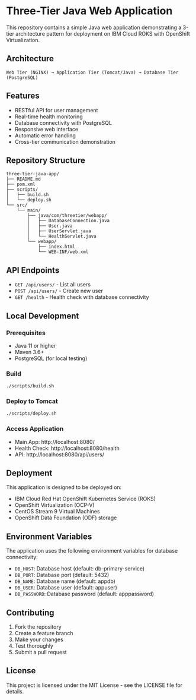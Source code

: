 # Three-Tier Java Web Application

This repository contains a simple Java web application demonstrating a 3-tier architecture pattern for deployment on IBM Cloud ROKS with OpenShift Virtualization.

## Architecture

```
Web Tier (NGINX) → Application Tier (Tomcat/Java) → Database Tier (PostgreSQL)
```

## Features

- RESTful API for user management
- Real-time health monitoring
- Database connectivity with PostgreSQL
- Responsive web interface
- Automatic error handling
- Cross-tier communication demonstration

## Repository Structure

```
three-tier-java-app/
├── README.md
├── pom.xml
├── scripts/
│   ├── build.sh
│   └── deploy.sh
└── src/
    └── main/
        ├── java/com/threetier/webapp/
        │   ├── DatabaseConnection.java
        │   ├── User.java
        │   ├── UserServlet.java
        │   └── HealthServlet.java
        └── webapp/
            ├── index.html
            └── WEB-INF/web.xml
```

## API Endpoints

- `GET /api/users/` - List all users
- `POST /api/users/` - Create new user
- `GET /health` - Health check with database connectivity

## Local Development

### Prerequisites
- Java 11 or higher
- Maven 3.6+
- PostgreSQL (for local testing)

### Build
```bash
./scripts/build.sh
```

### Deploy to Tomcat
```bash
./scripts/deploy.sh
```

### Access Application
- Main App: http://localhost:8080/
- Health Check: http://localhost:8080/health
- API: http://localhost:8080/api/users/

## Deployment

This application is designed to be deployed on:
- IBM Cloud Red Hat OpenShift Kubernetes Service (ROKS)
- OpenShift Virtualization (OCP-V)
- CentOS Stream 9 Virtual Machines
- OpenShift Data Foundation (ODF) storage

## Environment Variables

The application uses the following environment variables for database connectivity:
- `DB_HOST`: Database host (default: db-primary-service)
- `DB_PORT`: Database port (default: 5432)
- `DB_NAME`: Database name (default: appdb)
- `DB_USER`: Database user (default: appuser)
- `DB_PASSWORD`: Database password (default: apppassword)

## Contributing

1. Fork the repository
2. Create a feature branch
3. Make your changes
4. Test thoroughly
5. Submit a pull request

## License

This project is licensed under the MIT License - see the LICENSE file for details.
